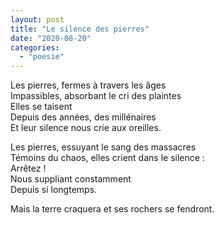 ```yaml
---
layout: post
title: "Le silence des pierres"
date: "2020-08-20"
categories: 
  - "poesie"
---
```


Les pierres, fermes à travers les âges  
Impassibles, absorbant le cri des plaintes  
Elles se taisent  
Depuis des années, des millénaires  
Et leur silence nous crie aux oreilles.

Les pierres, essuyant le sang des massacres  
Témoins du chaos, elles crient dans le silence :  
Arrêtez !  
Nous suppliant constamment  
Depuis si longtemps.

Mais la terre craquera et ses rochers se fendront.
